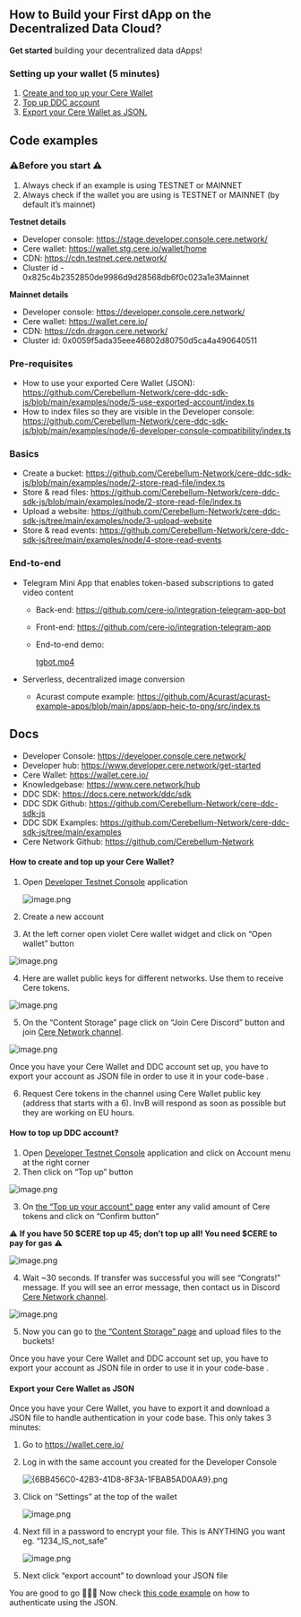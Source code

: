 ## How to Build your First dApp on the Decentralized Data Cloud?
**Get started** building your decentralized data dApps!

### Setting up your wallet (5 minutes)

1. [Create and top up your Cere Wallet](https://github.com/Cerebellum-Network/grant-program/blob/master/GETSTARTED.md#how-to-create-and-top-up-your-cere-wallet)
2. [Top up DDC account](https://github.com/Cerebellum-Network/grant-program/blob/master/GETSTARTED.md#how-to-top-up-ddc-account)
3. [Export your Cere Wallet as JSON.](https://github.com/Cerebellum-Network/grant-program/blob/master/GETSTARTED.md#export-your-cere-wallet-as-json)


## Code examples

### ⚠️Before you start ⚠️

1. Always check if an example is using TESTNET or MAINNET
2. Always check if the wallet you are using is TESTNET or MAINNET (by default it’s mainnet)


**Testnet details**

- Developer console: https://stage.developer.console.cere.network/
- Cere wallet: https://wallet.stg.cere.io/wallet/home
- CDN: https://cdn.testnet.cere.network/
- Cluster id - 0x825c4b2352850de9986d9d28568db6f0c023a1e3Mainnet

**Mainnet details**

- Developer console: https://developer.console.cere.network/
- Cere wallet: https://wallet.cere.io/
- CDN: https://cdn.dragon.cere.network/
- Cluster id: 0x0059f5ada35eee46802d80750d5ca4a490640511

### Pre-requisites

- How to use your exported Cere Wallet (JSON):
  https://github.com/Cerebellum-Network/cere-ddc-sdk-js/blob/main/examples/node/5-use-exported-account/index.ts
- How to index files so they are visible in the Developer console:
  https://github.com/Cerebellum-Network/cere-ddc-sdk-js/blob/main/examples/node/6-developer-console-compatibility/index.ts

### Basics


- Create a bucket: https://github.com/Cerebellum-Network/cere-ddc-sdk-js/blob/main/examples/node/2-store-read-file/index.ts
- Store & read files: https://github.com/Cerebellum-Network/cere-ddc-sdk-js/blob/main/examples/node/2-store-read-file/index.ts
- Upload a website: https://github.com/Cerebellum-Network/cere-ddc-sdk-js/tree/main/examples/node/3-upload-website
- Store & read events: https://github.com/Cerebellum-Network/cere-ddc-sdk-js/tree/main/examples/node/4-store-read-events

### End-to-end

- Telegram Mini App that enables token-based subscriptions to gated video content
    - Back-end: https://github.com/cere-io/integration-telegram-app-bot
    - Front-end: https://github.com/cere-io/integration-telegram-app
    - End-to-end demo:

      [tgbot.mp4](https://file.notion.so/f/f/2ca1d50f-3068-4ab0-bb41-0e822d81461f/0528d914-151f-4afc-86a6-dab55e5f056e/tgbot.mp4?table=block&id=137d8000-83d6-80db-8c32-f021daa357bd&spaceId=2ca1d50f-3068-4ab0-bb41-0e822d81461f&expirationTimestamp=1743616800000&signature=u5wbWIU6vz32ex1FtoLWg8AVGW5-A2EjNcDyB0B4hUM&downloadName=tgbot.mp4)

- Serverless, decentralized image conversion
    - Acurast compute example: https://github.com/Acurast/acurast-example-apps/blob/main/apps/app-heic-to-png/src/index.ts

## Docs

- Developer Console: https://developer.console.cere.network/
- Developer hub:  https://www.developer.cere.network/get-started
- Cere Wallet:  https://wallet.cere.io/
- Knowledgebase: https://www.cere.network/hub
- DDC SDK: https://docs.cere.network/ddc/sdk
- DDC SDK Github: https://github.com/Cerebellum-Network/cere-ddc-sdk-js
- DDC SDK Examples: https://github.com/Cerebellum-Network/cere-ddc-sdk-js/tree/main/examples
- Cere Network Github: https://github.com/Cerebellum-Network


#### How to create and top up your Cere Wallet?

1. Open [Developer Testnet Console](https://stage.developer.console.cere.network/) application

   ![image.png](https://file.notion.so/f/f/2ca1d50f-3068-4ab0-bb41-0e822d81461f/94b14eb1-f00b-4bb6-bab2-52c293da6230/image.png?table=block&id=339b011e-3747-44db-8344-0c8a182dd61f&spaceId=2ca1d50f-3068-4ab0-bb41-0e822d81461f&expirationTimestamp=1743616800000&signature=X8pg4sZGKTla8ZDpXxP0ddiuksafsBBILJ1m8hLRONg&downloadName=image.png)

2. Create a new account
3. At the left corner open violet Cere wallet widget and click on “Open wallet” button

![image.png](https://file.notion.so/f/f/2ca1d50f-3068-4ab0-bb41-0e822d81461f/e5fa187c-f427-43f2-a664-23747e78e204/image.png?table=block&id=08f6d956-9781-48d4-82f5-f14ad8dbc46e&spaceId=2ca1d50f-3068-4ab0-bb41-0e822d81461f&expirationTimestamp=1743616800000&signature=X7Vkw2zwVQSrIrUVlhjvZqLlbzAxrN40wcAyJXH-vTI&downloadName=image.png)

4. Here are wallet public keys for different networks. Use them to receive Cere tokens.

![image.png](https://file.notion.so/f/f/2ca1d50f-3068-4ab0-bb41-0e822d81461f/aa3c36f2-0675-4c95-a749-3b7e51d75dd0/image.png?table=block&id=138d8000-83d6-80bd-89f3-e508078848e8&spaceId=2ca1d50f-3068-4ab0-bb41-0e822d81461f&expirationTimestamp=1743616800000&signature=HUJ7WzTT0Fv_H-RE-oRCvjcM4UVKgOvXLdbUWs_oPc4&downloadName=image.png)

5. On the “Content Storage” page click on “Join Cere Discord” button and join [Cere Network channel](https://discord.com/invite/8RBXaQ6nT5).

![image.png](https://file.notion.so/f/f/2ca1d50f-3068-4ab0-bb41-0e822d81461f/c30f84dd-44a1-4d5f-8506-de14664d6139/image.png?table=block&id=65f008e5-3040-43a6-b788-0b81c988b619&spaceId=2ca1d50f-3068-4ab0-bb41-0e822d81461f&expirationTimestamp=1743616800000&signature=mXre1vHzQOelH6TfNghTjqCe08lrOI9SjumKTIlww2M&downloadName=image.png)

Once you have your Cere Wallet and DDC account set up, you have to export your account as JSON file in order to use it in your code-base .

6. Request Cere tokens in the channel using Cere Wallet public key (address that starts with a 6). InvB  will respond as soon as possible but they are working on EU hours.

#### How to top up DDC account?

1. Open [Developer Testnet Console](https://stage.developer.console.cere.network/login) application and click on Account menu at the right corner
2. Then click on “Top up” button

![image.png](https://file.notion.so/f/f/2ca1d50f-3068-4ab0-bb41-0e822d81461f/681b45a9-20f0-4d62-820e-a71722544651/image.png?table=block&id=15ce5086-650d-4a59-825f-47342e0f5c7d&spaceId=2ca1d50f-3068-4ab0-bb41-0e822d81461f&expirationTimestamp=1743616800000&signature=KzyOjWj7Ixzzodg8Bu7bzGDlBlizaFIc22rnXAa3rxM&downloadName=image.png)

3. On [the “Top up your account” page](https://stage.developer.console.cere.network/top-up) enter any valid amount of Cere tokens  and click on “Confirm button”

⚠️ **If you have 50 $CERE top up 45; don’t top up all! You need $CERE to pay for gas** ⚠️

![image.png](https://file.notion.so/f/f/2ca1d50f-3068-4ab0-bb41-0e822d81461f/fc03dced-f624-4099-a333-0a89cbe9a830/image.png?table=block&id=c2df23ef-a9b5-4920-8c42-3f5323b893bb&spaceId=2ca1d50f-3068-4ab0-bb41-0e822d81461f&expirationTimestamp=1743616800000&signature=3mMitqotb7z64P_X4PmUv6Zy_xj99V0d_Leomv7d6n0&downloadName=image.png)

4. Wait ~30 seconds. If transfer was successful you will see “Congrats!” message. If you will see an error message, then contact us in Discord [Cere Network channel](https://discord.com/invite/8RBXaQ6nT5).

![image.png](https://file.notion.so/f/f/2ca1d50f-3068-4ab0-bb41-0e822d81461f/587b957d-25e1-45bc-8951-47fbe6830f27/image.png?table=block&id=c67e2ba4-30ad-4eee-895a-7795f52ad588&spaceId=2ca1d50f-3068-4ab0-bb41-0e822d81461f&expirationTimestamp=1743616800000&signature=-hwtDYNi0IhQ6GzXppVix4I8o9NOzRIo9f-cHlH3vDA&downloadName=image.png)

5. Now you can go to [the “Content Storage” page](https://stage.developer.console.cere.network/content-storage) and upload files to the buckets!



Once you have your Cere Wallet and DDC account set up, you have to export your account as JSON file in order to use it in your code-base .

#### Export your Cere Wallet as JSON

Once you have your Cere Wallet, you have to export it and download a JSON file to handle authentication in your code base. This only takes 3 minutes:

1. Go to https://wallet.cere.io/
2. Log in with the same account you created for the Developer Console

   ![{6BB456C0-42B3-41D8-8F3A-1FBAB5AD0AA9}.png](https://file.notion.so/f/f/2ca1d50f-3068-4ab0-bb41-0e822d81461f/f798b352-c618-4337-a690-34c97c088124/6BB456C0-42B3-41D8-8F3A-1FBAB5AD0AA9.png?table=block&id=137d8000-83d6-80bc-9f5f-dc31e10693e8&spaceId=2ca1d50f-3068-4ab0-bb41-0e822d81461f&expirationTimestamp=1743616800000&signature=lNHQV_IBVY2qIAqHDjm3ChhS3aKV63acvEjx3irIdYU&downloadName=%7B6BB456C0-42B3-41D8-8F3A-1FBAB5AD0AA9%7D.png)

3. Click on “Settings” at the top of the wallet

   ![image.png](https://file.notion.so/f/f/2ca1d50f-3068-4ab0-bb41-0e822d81461f/9520ae4a-ba1f-47b7-8664-33d022e8bf31/image.png?table=block&id=137d8000-83d6-80ba-a9aa-cff6159257a2&spaceId=2ca1d50f-3068-4ab0-bb41-0e822d81461f&expirationTimestamp=1743616800000&signature=vbyg3KHibOGCYt2Kp3HSjarwMYwJAUb_dflQWLvLdb4&downloadName=image.png)

4. Next fill in a password to encrypt your file. This is ANYTHING you want eg. “1234_IS_not_safe”

   ![image.png](https://file.notion.so/f/f/2ca1d50f-3068-4ab0-bb41-0e822d81461f/8107d77d-fb42-4d5a-8696-50a75d464a60/image.png?table=block&id=137d8000-83d6-80f4-8910-daff17beee6c&spaceId=2ca1d50f-3068-4ab0-bb41-0e822d81461f&expirationTimestamp=1743616800000&signature=OwmBxiYT_xAqixa4H9xvRlegGkM7YKE68O5Z399rxX4&downloadName=image.png)

5. Next click “export account” to download your JSON file

You are good to go 🚀🚀🚀 Now check [this code example](https://github.com/Cerebellum-Network/cere-ddc-sdk-js/blob/main/examples/node/5-use-exported-account/index.ts) on how to authenticate using the JSON.
